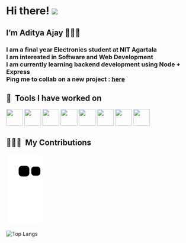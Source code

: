 <h1>Hi there! <img src="https://user-images.githubusercontent.com/42378118/110234147-e3259600-7f4e-11eb-95be-0c4047144dea.gif" width="30"></h1>

<h2> 
 I’m Aditya Ajay 👨🏻‍💻 <br>
</h2>
 
 <h3>
  I am a final year Electronics student at NIT Agartala <br>
  I am interested in Software and Web Development <br>
  I am currently learning backend development using Node + Express <br>
  Ping me to collab on a new project :  <a href="mailto:adityaajay201426622gmail.com">here</a>
 </h3>
 
 <!---Tools used --->

<h2> 🚀 &nbsp;Tools I have worked on</h2>
<p align="left">

  <img src="https://cdn.jsdelivr.net/gh/devicons/devicon/icons/cplusplus/cplusplus-original.svg" width="45" height="45"/>
          
  <img src="https://cdn.jsdelivr.net/gh/devicons/devicon/icons/html5/html5-original.svg" width="45" height="45"/>
  <img src="https://cdn.jsdelivr.net/gh/devicons/devicon/icons/css3/css3-original.svg" width="45" height="45"/>
          
  <img src="https://cdn.jsdelivr.net/gh/devicons/devicon/icons/bootstrap/bootstrap-original.svg" width="45" height="45"/>
  
  <img src="https://cdn.jsdelivr.net/gh/devicons/devicon/icons/nodejs/nodejs-original.svg" width="45" height="45"/>
  <img src="https://cdn.jsdelivr.net/gh/devicons/devicon/icons/express/express-original.svg" width="45" height="45"/>        
  <img src="https://cdn.jsdelivr.net/gh/devicons/devicon/icons/vscode/vscode-original.svg" width="45" height="45"/>
  
  <img src="https://cdn.jsdelivr.net/gh/devicons/devicon/icons/mongodb/mongodb-original.svg" width="45" height="45"/>
          
</p>

<!--- 
![Aditya's GitHub stats](https://github-readme-stats.vercel.app/api?username=adityaajay29&show_icons=true&theme=radical)
--->

<!---Snake game --->

<h2> 👨🏻‍💻 &nbsp;My Contributions</h2>

![snake gif](https://github.com/adityaajay29/adityaajay29/blob/output/github-contribution-grid-snake.svg)

<!---languages used --->

![Top Langs](https://github-readme-stats.vercel.app/api/top-langs/?username=adityaajay29&layout=compact&theme=aura_dark&card_width=800em)


<!---
adityaajay29/adityaajay29 is a ✨ special ✨ repository because its `README.md` (this file) appears on your GitHub profile.
You can click the Preview link to take a look at your changes.
--->
